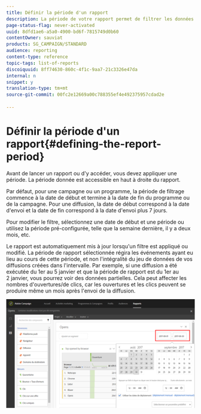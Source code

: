 ```yaml
---
title: Définir la période d'un rapport
description: La période de votre rapport permet de filtrer les données en fonction des dates choisies.
page-status-flag: never-activated
uuid: 8dfd1ae6-a5a0-4900-bd6f-7815749d0b60
contentOwner: sauviat
products: SG_CAMPAIGN/STANDARD
audience: reporting
content-type: reference
topic-tags: list-of-reports
discoiquuid: 8ff74630-860c-4f1c-9aa7-21c3326e47da
internal: n
snippet: y
translation-type: tm+mt
source-git-commit: 00fc2e12669a00c788355ef4e492375957cdad2e

---
```



# Définir la période d'un rapport{#defining-the-report-period}

Avant de lancer un rapport ou d'y accéder, vous devez appliquer une période. La période donnée est accessible en haut à droite du rapport.

Par défaut, pour une campagne ou un programme, la période de filtrage commence à la date de début et termine à la date de fin du programme ou de la campagne. Pour une diffusion, la date de début correspond à la date d'envoi et la date de fin correspond à la date d'envoi plus 7 jours.

Pour modifier le filtre, sélectionnez une date de début et une période ou utilisez la période pré-configurée, telle que la semaine dernière, il y a deux mois, etc.

Le rapport est automatiquement mis à jour lorsqu'un filtre est appliqué ou modifié. La période de rapport sélectionnée régira les événements ayant eu lieu au cours de cette période, et non l'intégralité du jeu de données de vos diffusions créées dans l'intervalle. Par exemple, si une diffusion a été exécutée du 1er au 5 janvier et que la période de rapport est du 1er au 2 janvier, vous pourrez voir des données partielles. Cela peut affecter les nombres d'ouvertures/de clics, car les ouvertures et les clics peuvent se produire même un mois après l'envoi de la diffusion.

![](assets/campaign_reports_5.png)

